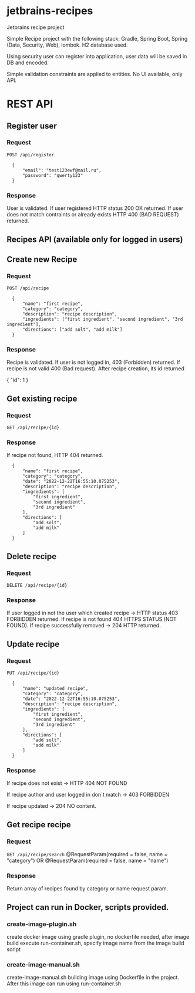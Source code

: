 # jetbrains-recipes
Jetbrains recipe project

Simple Recipe project with the following stack: Gradle, Spring Boot, Spring (Data, Security, Web), lombok.
H2 database used.

Using security user can register into application, user data will be saved in DB and encoded.

Simple validation constraints are applied to entities. No UI available, only API.

# REST API

## Register user

### Request

`POST /api/register`

      {
          "email": "test123ewf@mail.ru",
          "password": "qwerty123"
      }

### Response
User is validated. If user registered HTTP status 200 OK returned.
If user does not match contraints or already exists HTTP 400 (BAD REQUEST) returned.

## Recipes API (available only for logged in users)

## Create new Recipe
### Request

`POST /api/recipe`

      {
          "name": "first recipe",
          "category": "category",
          "description": "recipe description",
          "ingredients": ["first ingredient", "second ingredient", "3rd ingredient"],
          "directions": ["add solt", "add milk"]
      }

### Response
Recipe is validated. If user is not logged in, 403 (Forbidden) returned.
If recipe is not valid 400 (Bad request).
After recipe creation, its id returned

{
    "id": 1
}

## Get existing recipe
### Request

`GET /api/recipe/{id}`

### Response

If recipe not found, HTTP 404 returned.

      {
          "name": "first recipe",
          "category": "category",
          "date": "2022-12-22T16:55:10.075253",
          "description": "recipe description",
          "ingredients": [
              "first ingredient",
              "second ingredient",
              "3rd ingredient"
          ],
          "directions": [
              "add solt",
              "add milk"
          ]
      }
      

## Delete recipe
### Request

`DELETE /api/recipe/{id}`

### Response
If user logged in not the user which created recipe -> HTTP status 403 FORBIDDEN returned.
If recipe is not found 404 HTTPS STATUS (NOT FOUND).
If recipe successfully removed -> 204 HTTP returned.

## Update recipe
### Request

`PUT /api/recipe/{id}`

      {
          "name": "updated recipe",
          "category": "category",
          "date": "2022-12-22T16:55:10.075253",
          "description": "recipe description",
          "ingredients": [
              "first ingredient",
              "second ingredient",
              "3rd ingredient"
          ],
          "directions": [
              "add solt",
              "add milk"
          ]
      }
      
### Response
If recipe does not exist -> HTTP 404 NOT FOUND

If recipe author and user logged in don`t match -> 403 FORBIDDEN

If recipe updated -> 204 NO content.


## Get recipe recipe
### Request

`GET /api/recipe/search`
@RequestParam(required = false, name = "category") OR
@RequestParam(required = false, name = "name")

### Response
Return array of recipes found by category or name request param.


## Project can run in Docker, scripts provided. 
### create-image-plugin.sh 
create docker image using gradle plugin, no dockerfile needed,
after image build execute run-container.sh, specify image name from the image build script

### create-image-manual.sh
create-image-manual.sh building image using Dockerfile in the project.
After this image can run using run-container.sh